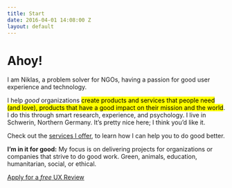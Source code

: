 ```yaml
---
title: Start
date: 2016-04-01 14:08:00 Z
layout: default
---
```


# Ahoy!

<p class="lead">I am Niklas, a problem solver for NGOs, having a passion for good user experience and technology.</p>

I help *good* organizations <mark>create products and services that people need (and love), products that have a good impact on their mission and the world</mark>. I do this through smart research, experience, and psychology. 
I live in Schwerin, Northern Germany. It’s pretty nice here; I think you’d like it.

Check out the [services I offer](/who-i-am.html), to learn how I can help you to do good better.

**I’m in it for good:**  My focus is on delivering projects for organizations or companies that strive to do good work. Green, animals, education, humanitarian, social, or ethical.

<a href="#" target="_blank" class="btn btn-primary">Apply for a <i>free</i> UX Review</a>